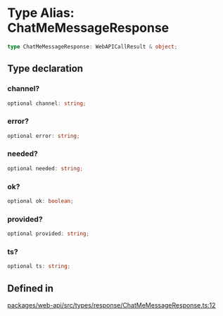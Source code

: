 # Type Alias: ChatMeMessageResponse

```ts
type ChatMeMessageResponse: WebAPICallResult & object;
```

## Type declaration

### channel?

```ts
optional channel: string;
```

### error?

```ts
optional error: string;
```

### needed?

```ts
optional needed: string;
```

### ok?

```ts
optional ok: boolean;
```

### provided?

```ts
optional provided: string;
```

### ts?

```ts
optional ts: string;
```

## Defined in

[packages/web-api/src/types/response/ChatMeMessageResponse.ts:12](https://github.com/slackapi/node-slack-sdk/blob/c15385ef93ccdde9702f52f7d1f445999203d794/packages/web-api/src/types/response/ChatMeMessageResponse.ts#L12)
